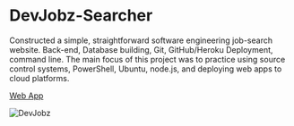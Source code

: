 # DevJobz-Searcher
Constructed a simple, straightforward software engineering job-search website. 
Back-end, Database building, Git, GitHub/Heroku Deployment, command line.
The main focus of this project was to practice using source control systems, PowerShell, Ubuntu, node.js, and deploying web apps to cloud platforms.  

[Web App](https://devjobz-searcher.herokuapp.com/)

![DevJobz](https://user-images.githubusercontent.com/64562287/116305768-dc0a4f80-a769-11eb-8394-57ae5372d71a.jpg)
